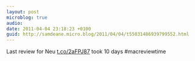 ```yaml
---
layout: post
microblog: true
audio: 
date: 2011-04-04 23:18:23 +0100
guid: http://samdeane.micro.blog/2011/04/04/t55031486939799552.html
---
```

Last review for Neu [t.co/2aFPJ87](http://t.co/2aFPJ87) took 10 days #macreviewtime
